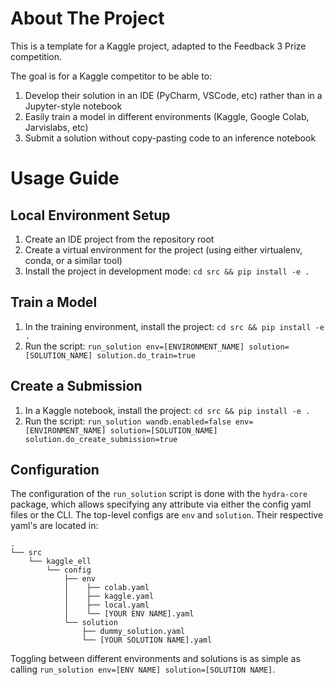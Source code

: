 # About The Project
This is a template for a Kaggle project, adapted to the Feedback 3 Prize competition.

The goal is for a Kaggle competitor to be able to:
1. Develop their solution in an IDE (PyCharm, VSCode, etc) rather than in a Jupyter-style notebook
2. Easily train a model in different environments (Kaggle, Google Colab, Jarvislabs, etc)
3. Submit a solution without copy-pasting code to an inference notebook

# Usage Guide
## Local Environment Setup
1. Create an IDE project from the repository root
2. Create a virtual environment for the project (using either virtualenv, conda, or a similar tool)
3. Install the project in development mode: `cd src && pip install -e . `
## Train a Model
1. In the training environment, install the project: `cd src && pip install -e .` 
2. Run the script: ```run_solution env=[ENVIRONMENT_NAME] solution=[SOLUTION_NAME] solution.do_train=true ```
## Create a Submission
1. In a Kaggle notebook, install the project: `cd src && pip install -e .` 
2. Run the script: ```run_solution wandb.enabled=false env=[ENVIRONMENT_NAME] solution=[SOLUTION_NAME] solution.do_create_submission=true ```


## Configuration
The configuration of the `run_solution` script is done with the `hydra-core` package, which allows specifying any attribute via either the config yaml files or the CLI.
The top-level configs are `env` and `solution`. Their respective yaml's are located in: 

    .
    └── src                   
        └── kaggle_ell
            └── config
                ├── env
                │    ├── colab.yaml
                │    ├── kaggle.yaml
                │    ├── local.yaml
                │    └── [YOUR ENV NAME].yaml
                └── solution 
                    ├── dummy_solution.yaml
                    └── [YOUR SOLUTION NAME].yaml
Toggling between different environments and solutions is as simple as calling `run_solution env=[ENV NAME] solution=[SOLUTION NAME]`.